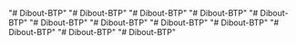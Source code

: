 "# Dibout-BTP" 
"# Dibout-BTP" 
"# Dibout-BTP" 
"# Dibout-BTP" 
"# Dibout-BTP" 
"# Dibout-BTP" 
"# Dibout-BTP" 
"# Dibout-BTP" 
"# Dibout-BTP" 
"# Dibout-BTP" 
"# Dibout-BTP" 
"# Dibout-BTP" 
